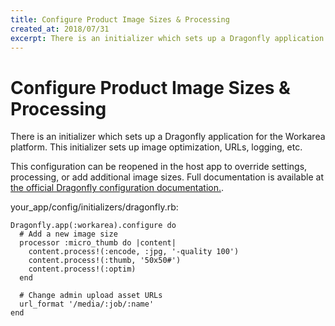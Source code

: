 ```yaml
---
title: Configure Product Image Sizes & Processing
created_at: 2018/07/31
excerpt: There is an initializer which sets up a Dragonfly application for the Workarea platform. This initializer sets up image optimization, URLs, logging, etc.
---
```


# Configure Product Image Sizes & Processing

There is an initializer which sets up a Dragonfly application for the Workarea platform. This initializer sets up image optimization, URLs, logging, etc.

This configuration can be reopened in the host app to override settings, processing, or add additional image sizes. Full documentation is available at [the official Dragonfly configuration documentation.](http://markevans.github.io/dragonfly/configuration/).

your\_app/config/initializers/dragonfly.rb:

```
Dragonfly.app(:workarea).configure do
  # Add a new image size
  processor :micro_thumb do |content|
    content.process!(:encode, :jpg, '-quality 100')
    content.process!(:thumb, '50x50#')
    content.process!(:optim)
  end

  # Change admin upload asset URLs
  url_format '/media/:job/:name'
end
```


